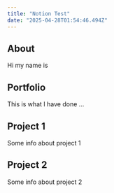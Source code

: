 ```yaml
---
title: "Notion Test"
date: "2025-04-28T01:54:46.494Z"
---
```



## About

Hi my name is


## Portfolio

This is what I have done …


## Project 1

Some info about project 1


## Project 2

Some info about project 2

